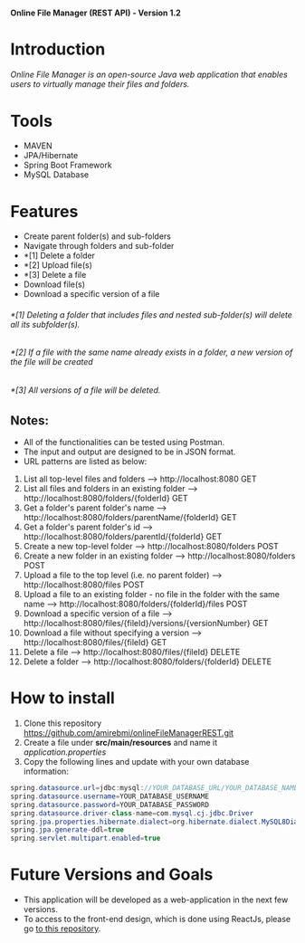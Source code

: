 #### Online File Manager (REST API) - Version 1.2


# Introduction

###### Online File Manager is an open-source Java web application that enables users to virtually manage their files and folders.


# Tools
- MAVEN 
- JPA/Hibernate
- Spring Boot Framework
- MySQL Database


# Features
- Create parent folder(s) and sub-folders
- Navigate through folders and sub-folder
- *[1] Delete a folder 
- *[2] Upload file(s)
- *[3] Delete a file 
- Download file(s) 
- Download a specific version of a file

###### *[1] Deleting a folder that includes files and nested sub-folder(s) will delete all its subfolder(s).
###### *[2] If a file with the same name already exists in a folder, a new version of the file will be created
###### *[3] All versions of a file will be deleted.

## Notes: 
- All of the functionalities can be tested using Postman. 
- The input and output are designed to be in JSON format.
- URL patterns are listed as below:
1. List all top-level files and folders --> http://localhost:8080 GET
2. List all files and folders in an existing folder --> http://localhost:8080/folders/{folderId} GET
3. Get a folder's parent folder's name --> http://localhost:8080/folders/parentName/{folderId} GET
4. Get a folder's parent folder's id --> http://localhost:8080/folders/parentId/{folderId} GET
5. Create a new top-level folder --> http://localhost:8080/folders POST
6. Create a new folder in an existing folder --> http://localhost:8080/folders POST
7. Upload a file to the top level (i.e. no parent folder) --> http://localhost:8080/files POST
8. Upload a file to an existing folder - no file in the folder with the same name --> http://localhost:8080/folders/{folderId}/files POST
9. Download a specific version of a file --> http://localhost:8080/files/{fileId}/versions/{versionNumber} GET
10. Download a file without specifying a version --> http://localhost:8080/files/{fileId} GET
11. Delete a file --> http://localhost:8080/files/{fileId} DELETE
12. Delete a folder --> http://localhost:8080/folders/{folderId} DELETE


# How to install
1. Clone this repository 
https://github.com/amirebmi/onlineFileManagerREST.git
2. Create a file under **src/main/resources** and name it *application.properties*
3. Copy the following lines and update with your own database information: 

```java
spring.datasource.url=jdbc:mysql://YOUR_DATABASE_URL/YOUR_DATABASE_NAME?allowPublicKeyRetrieval=true&useSSL=false
spring.datasource.username=YOUR_DATABASE_USERNAME
spring.datasource.password=YOUR_DATABASE_PASSWORD
spring.datasource.driver-class-name=com.mysql.cj.jdbc.Driver
spring.jpa.properties.hibernate.dialect=org.hibernate.dialect.MySQL8Dialect
spring.jpa.generate-ddl=true
spring.servlet.multipart.enabled=true
```

# Future Versions and Goals
- This application will be developed as a web-application in the next few versions.
- To access to the front-end design, which is done using ReactJs, please go [to this repository](https://github.com/amirebmi/onlineFileManager-react-spa).
